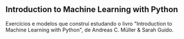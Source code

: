 ## Introduction to Machine Learning with Python

Exercícios e modelos que construí estudando o livro "Introduction to Machine Learning with Python", de Andreas C. Müller &amp; Sarah Guido.

